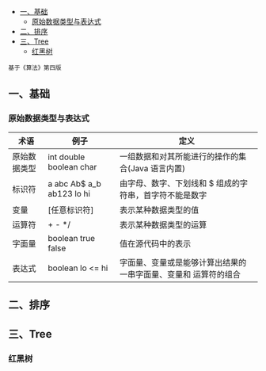 <!-- TOC -->

- [一、基础](#一基础)
    - [原始数据类型与表达式](#原始数据类型与表达式)
- [二、排序](#二排序)
- [三、Tree](#三tree)
    - [红黑树](#红黑树)

<!-- /TOC -->
`基于《算法》第四版`
## 一、基础 ##
### 原始数据类型与表达式 ###
| 术语 | 例子 | 定义 |
| ------ | ------ | ------ |
| 原始数据类型 | int double boolean char | 一组数据和对其所能进行的操作的集合(Java 语言内置) |
| 标识符 | a abc Ab$ a_b ab123 lo hi | 由字母、数字、下划线和 $ 组成的字符串，首字符不能是数字 |
| 变量 | [任意标识符] | 表示某种数据类型的值 |
| 运算符 | + - */ | 表示某种数据类型的运算 |
| 字面量 | boolean    true false | 值在源代码中的表示 |
| 表达式 | boolean     lo <= hi | 字面量、变量或是能够计算出结果的一串字面量、变量和 运算符的组合 |

## 二、排序 ##
## 三、Tree ##
### 红黑树 ###